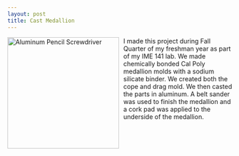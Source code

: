 ```yaml
---
layout: post
title: Cast Medallion
---
```


<img src="{{site.baseurl}}/images/IMG_9111.JPG" alt="Aluminum Pencil Screwdriver" width="250"
style="float: left; margin-top: 0px; margin-right: 10px" />

I made this project during Fall Quarter of my freshman year as part of my IME 141 lab. We made chemically bonded Cal Poly medallion molds with a sodium silicate binder. We created both the cope and drag mold. We then casted the parts in aluminum. A belt sander was used to finish the medallion and a cork pad was applied to the underside of the medallion.
